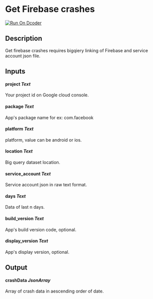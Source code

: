 # Get Firebase crashes
[![Run On Dcoder](https://static-content.dcoder.tech/dcoder-assets/run-on-dcoder.svg)](https://code.dcoder.tech/feed/project/60da188fe9fb455ac3c3733a)

## Description
Get firebase crashes requires bigqiery linking of Firebase and service account json file.

## Inputs
#### **project**  *Text*
Your project id on Google cloud console.
#### **package**  *Text*
App's package name for ex: com.facebook
#### **platform**  *Text*
platform, value can be android or ios.
#### **location**  *Text*
Big query dataset location.
#### **service_account**  *Text*
Service account json in raw text format.
#### **days**  *Text*
Data of last n days.
#### **build_version**  *Text*
App's build version code, optional.
#### **display_version**  *Text*
App's display version, optional.

## Output
#### **crashData**  *JsonArray*
Array of crash data in aescending order of date.

